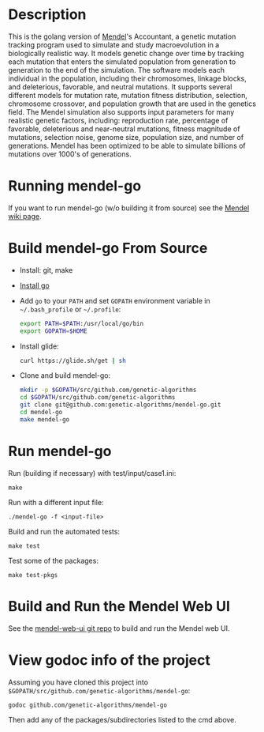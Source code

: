 # Description

This is the golang version of [Mendel](https://en.wikipedia.org/wiki/Gregor_Mendel)'s Accountant, a genetic mutation tracking program used to simulate and study macroevolution in a biologically realistic way.
It models genetic change over time by tracking each mutation that enters the simulated population from generation to generation
to the end of the simulation.
The software models each individual in the population, including their chromosomes, linkage blocks, and deleterious, favorable, and neutral mutations.
It supports several different models for mutation rate, mutation fitness distribution, selection, chromosome crossover, and population growth that are used in the
genetics field. The Mendel simulation also supports input parameters for many realistic genetic factors, including: reproduction rate, percentage of favorable,
deleterious and near-neutral mutations, fitness magnitude of mutations, selection noise, genome size, population size, and number of generations.
Mendel has been optimized to be able to simulate billions of mutations over 1000's of generations.

# Running mendel-go

If you want to run mendel-go (w/o building it from source) see the [Mendel wiki page](https://github.com/genetic-algorithms/mendel-go/wiki).

# Build mendel-go From Source

- Install: git, make
- [Install go](https://golang.org/doc/install)
- Add `go` to your `PATH` and set `GOPATH` environment variable in `~/.bash_profile` or `~/.profile`:

  ```bash
  export PATH=$PATH:/usr/local/go/bin
  export GOPATH=$HOME
  ```

- Install glide:

  ```bash
  curl https://glide.sh/get | sh
  ```
 
- Clone and build mendel-go:

  ```bash
  mkdir -p $GOPATH/src/github.com/genetic-algorithms
  cd $GOPATH/src/github.com/genetic-algorithms
  git clone git@github.com:genetic-algorithms/mendel-go.git
  cd mendel-go
  make mendel-go
  ```

# Run mendel-go

Run (building if necessary) with test/input/case1.ini:

```
make
```

Run with a different input file:

```
./mendel-go -f <input-file>
```

Build and run the automated tests:

```
make test
```

Test some of the packages:

```
make test-pkgs
```

# Build and Run the Mendel Web UI

See the [mendel-web-ui git repo](https://github.com/genetic-algorithms/mendel-web-ui) to build and run the Mendel web UI.

# View godoc info of the project

Assuming you have cloned this project into `$GOPATH/src/github.com/genetic-algorithms/mendel-go`:

```
godoc github.com/genetic-algorithms/mendel-go
```

Then add any of the packages/subdirectories listed to the cmd above.
